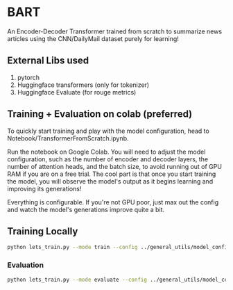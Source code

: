 # BART
An Encoder-Decoder Transformer trained from scratch to summarize news articles using the CNN/DailyMail dataset purely for learning! 

## External Libs used 
1. pytorch 
2. Huggingface transformers (only for tokenizer)
3. Huggingface Evaluate (for rouge metrics)

## Training + Evaluation on colab (preferred)
To quickly start training and play with the model configuration, head to Notebook/TransformerFromScratch.ipynb.

Run the notebook on Google Colab. You will need to adjust the model configuration, such as the number of encoder and decoder layers, the number of attention heads, and the batch size, to avoid running out of GPU RAM if you are on a free trial. The cool part is that once you start training the model, you will observe the model's output as it begins learning and improving its generations!

Everything is configurable. If you're not GPU poor, just max out the config and watch the model's generations improve quite a bit.


## Training Locally

```bash
python lets_train.py --mode train --config ../general_utils/model_config.yaml
```

### Evaluation 

```bash
python lets_train.py --mode evaluate --config ../general_utils/model_config.yaml --checkpoint <path_to_checkpoint>
```

